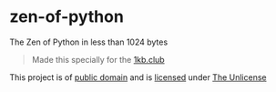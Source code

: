 # zen-of-python
The Zen of Python in less than 1024 bytes

> Made this specially for the [1kb.club](https://1kb.club)

This project is of [public domain](https://stpeter.im/writings/essays/publicdomain.html) and is [licensed](./LICENSE) under [The Unlicense](https://unlicense.org/)

